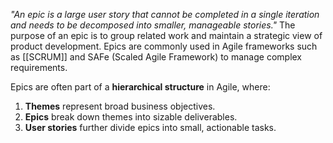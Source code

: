 _"An epic is a large user story that cannot be completed in a single iteration and needs to be decomposed into smaller, manageable stories."_ The purpose of an epic is to group related work and maintain a strategic view of product development. Epics are commonly used in Agile frameworks such as [[SCRUM]] and SAFe (Scaled Agile Framework) to manage complex requirements.

Epics are often part of a **hierarchical structure** in Agile, where:

1. **Themes** represent broad business objectives.
2. **Epics** break down themes into sizable deliverables.
3. **User stories** further divide epics into small, actionable tasks.